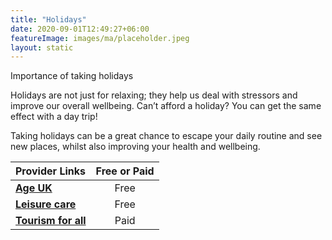 ```yaml
---
title: "Holidays"
date: 2020-09-01T12:49:27+06:00
featureImage: images/ma/placeholder.jpeg
layout: static
---
```


Importance of taking holidays

Holidays are not just for relaxing; they help us deal with stressors and improve our overall wellbeing. Can’t afford a holiday? You can get the same effect with a day trip!

Taking holidays can be a great chance to escape your daily routine and see new places, whilst also improving your health and wellbeing.

| Provider Links      | Free or Paid  |  
| :-----------          | :--------------:      |  
| [**Age UK**](https://www.ageuk.org.uk/information-advice/travel-hobbies/accessible-holidays/free-days-out-around-the-uk/) | Free | 
| [**Leisure care**](https://www.leisurecare.com/resources/benefits-senior-travel/) | Free | 
| [**Tourism for all**](https://www.tourismforall.co.uk/) | Paid | 
  

<br/><br/>






